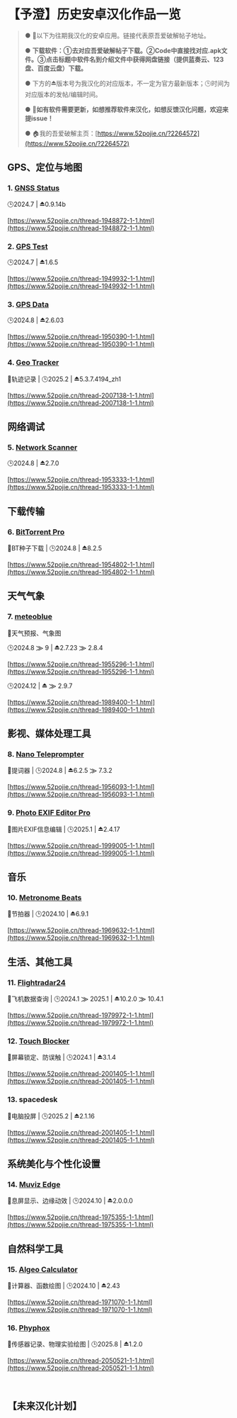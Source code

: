 # 【予澄】历史安卓汉化作品一览

> ● 💬以下为往期我汉化的安卓应用。链接代表原吾爱破解帖子地址。
>
> ● **下载软件：①去对应吾爱破解帖子下载。②Code中直接找对应.apk文件。③点击标题中软件名到介绍文件中获得网盘链接（提供蓝奏云、123盘、百度云盘）下载。**
> 
> ● 下方的⏏️版本号为我汉化的对应版本，不一定为官方最新版本；🕒时间为对应版本的发帖/编辑时间。
>
> ● 📢**如有软件需要更新，如想推荐软件来汉化，如想反馈汉化问题，欢迎来提issue！**
>
> ● 🏠我的吾爱破解主页：[https://www.52pojie.cn/?2264572](https://www.52pojie.cn/?2264572)

## GPS、定位与地图

### 1. [GNSS Status](GNSS%20Status.md)

🕒2024.7  |  ⏏️0.9.14b

[https://www.52pojie.cn/thread-1948872-1-1.html](https://www.52pojie.cn/thread-1948872-1-1.html)

### 2. [GPS Test](GPS%20Test.md)

🕒2024.7  |  ⏏️1.6.5

[https://www.52pojie.cn/thread-1949932-1-1.html](https://www.52pojie.cn/thread-1949932-1-1.html)

### 3. [GPS Data](GPS%20Data.md)

🕒2024.8  |  ⏏️2.6.03

[https://www.52pojie.cn/thread-1950390-1-1.html](https://www.52pojie.cn/thread-1950390-1-1.html)

### 4. [Geo Tracker](Geo%20Tracker%20-%20GPS%20tracker.md)

📣轨迹记录  |  🕒2025.2  |  ⏏️5.3.7.4194\_zh1

[https://www.52pojie.cn/thread-2007138-1-1.html](https://www.52pojie.cn/thread-2007138-1-1.html)

## 网络调试

### 5. [Network Scanner](Network%20Scanner.md)

🕒2024.8  |  ⏏️2.7.0

[https://www.52pojie.cn/thread-1953333-1-1.html](https://www.52pojie.cn/thread-1953333-1-1.html)

## 下载传输

### 6. [BitTorrent Pro](BitTorrent%20Pro.md)

📣BT种子下载  |  🕒2024.8  |  ⏏️8.2.5

[https://www.52pojie.cn/thread-1954802-1-1.html](https://www.52pojie.cn/thread-1954802-1-1.html)

## 天气气象

### 7. [meteoblue](meteoblue.md)

📣天气预报、气象图

🕒2024.8 ⨠ 9  |  ⏏️2.7.23 ⨠ 2.8.4

[https://www.52pojie.cn/thread-1955296-1-1.html](https://www.52pojie.cn/thread-1955296-1-1.html)

🕒2024.12  |  ⏏️ ⨠ 2.9.7

[https://www.52pojie.cn/thread-1989400-1-1.html](https://www.52pojie.cn/thread-1989400-1-1.html)

## 影视、媒体处理工具

### 8. [Nano Teleprompter](Nano%20Teleprompter.md)

📣提词器  |  🕒2024.8  |  ⏏️6.2.5 ⨠ 7.3.2

[https://www.52pojie.cn/thread-1956093-1-1.html](https://www.52pojie.cn/thread-1956093-1-1.html)

### 9. [Photo EXIF Editor Pro](Photo%20EXIF%20Editor%20Pro.md)

📣图片EXIF信息编辑  |  🕒2025.1  |  ⏏️2.4.17

[https://www.52pojie.cn/thread-1999005-1-1.html](https://www.52pojie.cn/thread-1999005-1-1.html)

## 音乐

### 10. [Metronome Beats](Metronome%20Beats.md)

📣节拍器  |  🕒2024.10  |  ⏏️6.9.1

[https://www.52pojie.cn/thread-1969632-1-1.html](https://www.52pojie.cn/thread-1969632-1-1.html)

## 生活、其他工具

### 11. [Flightradar24](Flightradar24.md)

📣飞机数据查询</span>  |  🕒2024.1 ⨠ 2025.1  |  ⏏️10.2.0 ⨠ 10.4.1

[https://www.52pojie.cn/thread-1979972-1-1.html](https://www.52pojie.cn/thread-1979972-1-1.html)

### 12. [Touch Blocker](Touch%20Blocker.md)

📣屏幕锁定、防误触  |  🕒2024.1  |  ⏏️3.1.4

[https://www.52pojie.cn/thread-2001405-1-1.html](https://www.52pojie.cn/thread-2001405-1-1.html)

### 13. spacedesk

📣电脑投屏</span>  |  🕒2025.2  |  ⏏️2.1.16

[https://www.52pojie.cn/thread-2001405-1-1.html](https://www.52pojie.cn/thread-2001405-1-1.html)

## 系统美化与个性化设置

### 14. [Muviz Edge](Muviz%20Edge.md)

📣息屏显示、边缘动效</span>  |  🕒2024.10  |  ⏏️2.0.0.0

[https://www.52pojie.cn/thread-1975355-1-1.html](https://www.52pojie.cn/thread-1975355-1-1.html)

## 自然科学工具

### 15. [Algeo Calculator](Algeo%20Calculator.md)

📣计算器、函数绘图  |  🕒2024.10  |  ⏏️2.43

[https://www.52pojie.cn/thread-1971070-1-1.html](https://www.52pojie.cn/thread-1971070-1-1.html)

### 16. [Phyphox](Phyphox.md)

📣传感器记录、物理实验绘图  |  🕒2025.8  |  ⏏️1.2.0

[https://www.52pojie.cn/thread-2050521-1-1.html](https://www.52pojie.cn/thread-2050521-1-1.html)

‍
## 【未来汉化计划】
